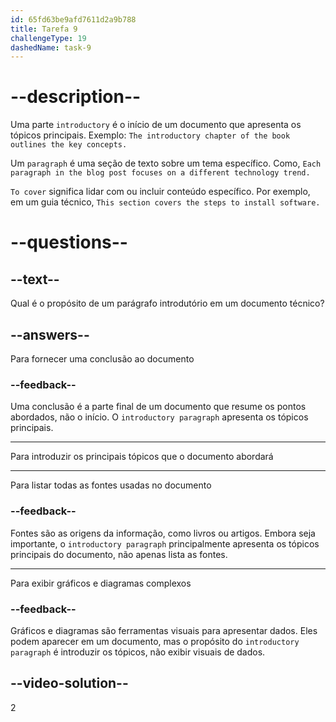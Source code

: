 ```yaml
---
id: 65fd63be9afd7611d2a9b788
title: Tarefa 9
challengeType: 19
dashedName: task-9
---
```


# --description--

Uma parte `introductory` é o início de um documento que apresenta os tópicos principais. Exemplo: `The introductory chapter of the book outlines the key concepts.`

Um `paragraph` é uma seção de texto sobre um tema específico. Como, `Each paragraph in the blog post focuses on a different technology trend.` 

`To cover` significa lidar com ou incluir conteúdo específico. Por exemplo, em um guia técnico, `This section covers the steps to install software.`

# --questions--

## --text--

Qual é o propósito de um parágrafo introdutório em um documento técnico?

## --answers--

Para fornecer uma conclusão ao documento

### --feedback--

Uma conclusão é a parte final de um documento que resume os pontos abordados, não o início. O `introductory paragraph` apresenta os tópicos principais.

---

Para introduzir os principais tópicos que o documento abordará

---

Para listar todas as fontes usadas no documento

### --feedback--

Fontes são as origens da informação, como livros ou artigos. Embora seja importante, o `introductory paragraph` principalmente apresenta os tópicos principais do documento, não apenas lista as fontes.

---

Para exibir gráficos e diagramas complexos

### --feedback--

Gráficos e diagramas são ferramentas visuais para apresentar dados. Eles podem aparecer em um documento, mas o propósito do `introductory paragraph` é introduzir os tópicos, não exibir visuais de dados.

## --video-solution--

2
